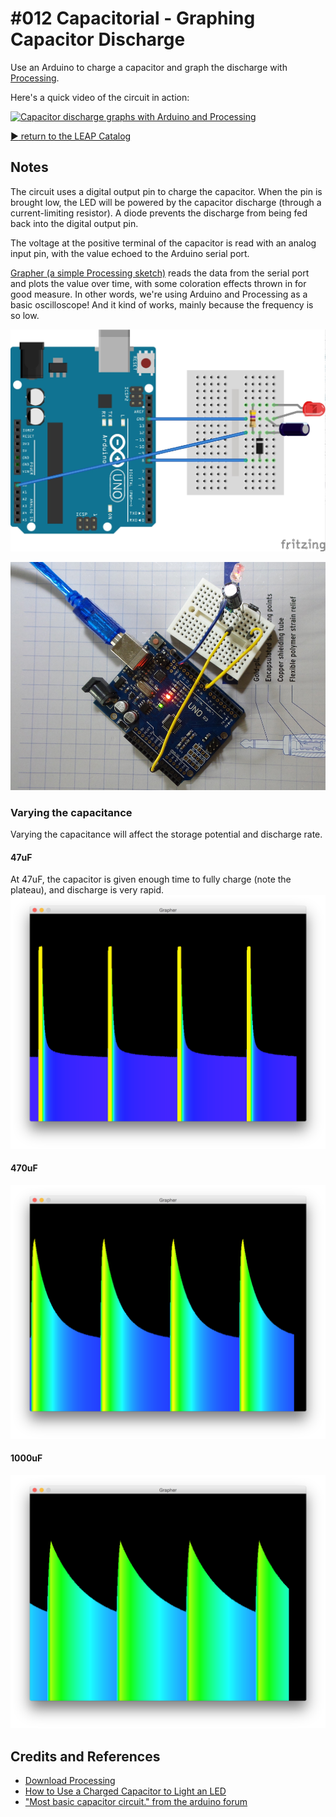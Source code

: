 # #012 Capacitorial - Graphing Capacitor Discharge

Use an Arduino to charge a capacitor and graph the discharge with [Processing](https://www.processing.org).

Here's a quick video of the circuit in action:

[![Capacitor discharge graphs with Arduino and Processing](http://img.youtube.com/vi/hmDOkpburF8/0.jpg)](http://www.youtube.com/watch?v=hmDOkpburF8)


[:arrow_forward: return to the LEAP Catalog](https://leap.tardate.com)

## Notes

The circuit uses a digital output pin to charge the capacitor.
When the pin is brought low, the LED will be powered by the capacitor discharge (through a current-limiting resistor). A diode prevents the discharge from being fed back into the digital output pin.

The voltage at the positive terminal of the capacitor is read with an analog input pin, with the value echoed to the Arduino serial port.

[Grapher (a simple Processing sketch)](./Grapher) reads the data from the serial port and plots the value over time, with some coloration effects thrown in for good measure. In other words, we're using Arduino and Processing as a basic oscilloscope! And it kind of works, mainly because the frequency is so low.

![The Breadboard Schematic](./assets/Capacitorial_bb.jpg?raw=true)

![The Build](./assets/Capacitorial_build.jpg?raw=true)

### Varying the capacitance

Varying the capacitance will affect the storage potential and discharge rate.

#### 47uF
At 47uF, the capacitor is given enough time to fully charge (note the plateau), and discharge is very rapid.
![47uF](./assets/47uF.png?raw=true)

#### 470uF
![470uF](./assets/470uF.png?raw=true)

#### 1000uF
![1000uF](./assets/1000uF.png?raw=true)

## Credits and References
* [Download Processing](https://www.processing.org/download/)
* [How to Use a Charged Capacitor to Light an LED](http://www.learningaboutelectronics.com/Articles/How-to-use-a-charged-capacitor-to-light-an-led)
* ["Most basic capacitor circuit." from the arduino forum](http://forum.arduino.cc/index.php?topic=52838.0)
